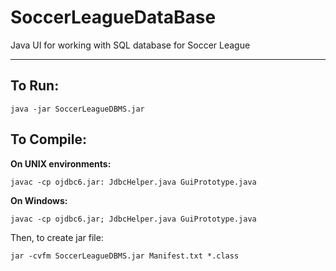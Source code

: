 # SoccerLeagueDataBase
Java UI for working with SQL database for Soccer League

---

## To Run:

```
java -jar SoccerLeagueDBMS.jar
```

## To Compile:

**On UNIX environments:**
```
javac -cp ojdbc6.jar: JdbcHelper.java GuiPrototype.java
```
**On Windows:**
```
javac -cp ojdbc6.jar; JdbcHelper.java GuiPrototype.java
```

Then, to create jar file:
```
jar -cvfm SoccerLeagueDBMS.jar Manifest.txt *.class
```

